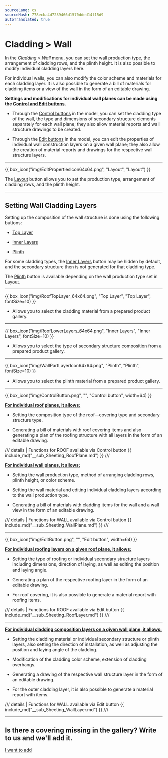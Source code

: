 ```yaml
---
sourceLang: cs
sourceHash: 778ecba4d7239466d1570dded14f15d9
autoTranslated: true
---
```


# Cladding &gt; Wall

<p>In the <u><i>Cladding > Wall</i></u> menu, you can set the wall production type, the arrangement of cladding rows, and the plinth height. It is also possible to modify individual cladding layers here.</p>

<p>For individual walls, you can also modify the color scheme and materials for each cladding layer. It is also possible to generate a bill of materials for cladding items or a view of the wall in the form of an editable drawing.</p>

<p><b>Settings and modifications for individual wall planes can be made using the <u>Control and Edit buttons</u>.</b></p>

<ul>
  <li><p>Through the <u>Control buttons</u> in the model, you can set the cladding type of the wall, the type and dimensions of secondary structure elements separately for each wall plane; they also allow material reports and wall structure drawings to be created.</p></li>
  <li><p>Through the <u>Edit buttons</u> in the model, you can edit the properties of individual wall construction layers on a given wall plane; they also allow the creation of material reports and drawings for the respective wall structure layers.</p></li>
</ul>

<hr class="main">

{{ box_icon("img/EditPropertiesIcon64x64.png", "Layout", "Layout") }}

<p>The <u>Layout</u> button allows you to set the production type, arrangement of cladding rows, and the plinth height.</p>

<hr class="main">

<h2>Setting Wall Cladding Layers</h2>

<p>Setting up the composition of the wall structure is done using the following buttons:</p>

<ul>
  <li><p><u>Top Layer</u></p></li>
  <li><p><u>Inner Layers</u></p></li>
  <li><p><u>Plinth</u></p></li>
</ul>

<p>
For some cladding types, the <u>Inner Layers</u> button may be hidden by default, and the secondary structure then is not generated for that cladding type.
</p>

<p>The <u>Plinth</u> button is available depending on the wall production type set in <u>Layout</u>.

<hr>

{{ box_icon("img/RoofTopLayer_64x64.png", "Top Layer", "Top Layer", fontSize=10) }}
<ul>
  <li><p>Allows you to select the cladding material from a prepared product gallery.</p></li>
</ul>

<hr>

{{ box_icon("img/RoofLowerLayers_64x64.png", "Inner Layers", "Inner Layers", fontSize=10) }}
<ul>
  <li><p>Allows you to select the type of secondary structure composition from a prepared product gallery.</p></li>
</ul>

<hr>

{{ box_icon("img/WallPartLayerIcon64x64.png", "Plinth", "Plinth", fontSize=10) }}
<ul>
  <li><p>Allows you to select the plinth material from a prepared product gallery.</p></li>
</ul>

<hr class="main">

{{ box_icon("img/ControlButton.png", "", "Control button", width=64) }}

<p><b><u>For individual roof planes, it allows:</u></b></p>
<ul>
  <li><p>Setting the composition type of the roof—covering type and secondary structure type.</p></li>
  <li><p>Generating a bill of materials with roof covering items and also generating a plan of the roofing structure with all layers in the form of an editable drawing.</p></li>
</ul>

/// details | Functions for ROOF available via Control button
{{ include_md("__sub_Sheeting_RoofPlane.md") }}
///

<p><b><u>For individual wall planes, it allows:</u></b></p>
<ul>
<li><p>Setting the wall production type, method of arranging cladding rows, plinth height, or color scheme.</p></li>
<li><p>Setting the wall material and editing individual cladding layers according to the wall production type.</p></li>
<li><p>Generating a bill of materials with cladding items for the wall and a wall view in the form of an editable drawing.</p></li>
</ul>

/// details | Functions for WALL available via Control button
{{ include_md("__sub_Sheeting_WallPlane.md") }}
///

<hr class="main">

{{ box_icon("img/EditButton.png", "", "Edit button", width=64) }}

<p><b><u>For individual roofing layers on a given roof plane, it allows:</u></b></p>
<ul>
  <li><p>Setting the type of roofing or individual secondary structure layers including dimensions, direction of laying, as well as editing the position and laying angle.</p></li>
  <li><p>Generating a plan of the respective roofing layer in the form of an editable drawing.</p></li>
  <li><p>For roof covering, it is also possible to generate a material report with roofing items.</p></li>
</ul>

/// details | Functions for ROOF available via Edit button
{{ include_md("__sub_Sheeting_RoofLayer.md") }}
///

<hr class="main">

<p><b><u>For individual cladding composition layers on a given wall plane, it allows:</u></b></p>
<ul>
<li><p>Setting the cladding material or individual secondary structure or plinth layers, also setting the direction of installation, as well as adjusting the position and laying angle of the cladding.</p></li>
<li><p>Modification of the cladding color scheme, extension of cladding overhangs.</p></li>
<li><p>Generating a drawing of the respective wall structure layer in the form of an editable drawing.</p></li>
<li><p>For the outer cladding layer, it is also possible to generate a material report with items.</p></li>
</ul>

/// details | Functions for WALL available via Edit button
{{ include_md("__sub_Sheeting_WallLayer.md") }}
///

<hr class="main">

<h2>Is there a covering missing in the gallery? Write to us and we'll add it.</h2>
<a href="mailto:jiri.podval@histruct.com?subject=Question for HiStruct Building Configurator" class="btn">
  I want to add
</a>

<!-- product: HiStruct Building Configurator -->